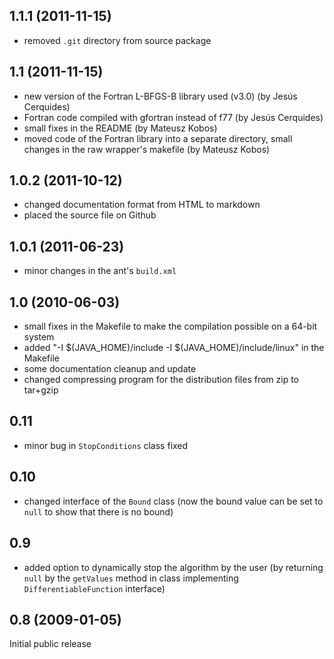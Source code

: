 1.1.1 (2011-11-15)
------------------
- removed `.git` directory from source package

1.1 (2011-11-15)
----------------
- new version of the Fortran L-BFGS-B library used (v3.0) (by Jesús Cerquides)
- Fortran code compiled with gfortran instead of f77 (by Jesús Cerquides)
- small fixes in the README (by Mateusz Kobos)
- moved code of the Fortran library into a separate directory, small changes in the raw wrapper's makefile (by Mateusz Kobos)

1.0.2 (2011-10-12)
------------------
- changed documentation format from HTML to markdown
- placed the source file on Github

1.0.1 (2011-06-23)
------------------
- minor changes in the ant's `build.xml`

1.0 (2010-06-03)
----------------
- small fixes in the Makefile to make the compilation possible on a 64-bit system
- added "-I $(JAVA_HOME)/include -I $(JAVA_HOME)/include/linux" in the Makefile
- some documentation cleanup and update
- changed compressing program for the distribution files from zip to tar+gzip

0.11
----
- minor bug in `StopConditions` class fixed

0.10
----
- changed interface of the `Bound` class (now the bound value can be set to `null` to show that there is no bound)

0.9
---
- added option to dynamically stop the algorithm by the user (by returning `null` by the `getValues` method in class implementing `DifferentiableFunction` interface)

0.8 (2009-01-05)
----------------
Initial public release
